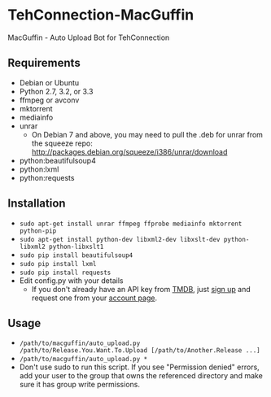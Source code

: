TehConnection-MacGuffin
=======================

MacGuffin - Auto Upload Bot for TehConnection


Requirements
------------

- Debian or Ubuntu
- Python 2.7, 3.2, or 3.3
- ffmpeg or avconv
- mktorrent
- mediainfo
- unrar
  - On Debian 7 and above, you may need to pull the .deb for unrar from the squeeze repo:
    http://packages.debian.org/squeeze/i386/unrar/download
- python:beautifulsoup4
- python:lxml
- python:requests


Installation
------------

- `sudo apt-get install unrar ffmpeg ffprobe mediainfo mktorrent python-pip`
- `sudo apt-get install python-dev libxml2-dev libxslt-dev python-libxml2 python-libxslt1`
- `sudo pip install beautifulsoup4`
- `sudo pip install lxml`
- `sudo pip install requests`
- Edit config.py with your details
  - If you don't already have an API key from [TMDB](http://www.themoviedb.org), just
    [sign up](https://www.themoviedb.org/account/signup) and request one from your
    [account page](https://www.themoviedb.org/account).


Usage
-----

- `/path/to/macguffin/auto_upload.py /path/to/Release.You.Want.To.Upload [/path/to/Another.Release ...]`
- `/path/to/macguffin/auto_upload.py *`
- Don't use sudo to run this script.  If you see "Permission denied" errors, add your user to the group that owns the
referenced directory and make sure it has group write permissions.
